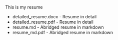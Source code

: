 This is my resume
- detailed_resume.docx - Resume in detail
- detailed_resume.pdf - Resume in detail
- resume.md - Abridged resume in markdown
- resume_md.pdf - Abridged resume in markdown
